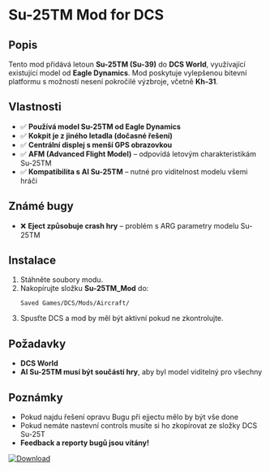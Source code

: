 # Su-25TM Mod for DCS

## Popis
Tento mod přidává letoun **Su-25TM (Su-39)** do **DCS World**, využívající existující model od **Eagle Dynamics**. Mod poskytuje vylepšenou bitevní platformu s možností nesení pokročilé výzbroje, včetně **Kh-31**.

## Vlastnosti
- ✅ **Používá model Su-25TM od Eagle Dynamics**
- ✅ **Kokpit je z jiného letadla (dočasné řešení)**
- ✅ **Centrální displej s menší GPS obrazovkou**
- ✅ **AFM (Advanced Flight Model)** – odpovídá letovým charakteristikám Su-25TM
- ✅ **Kompatibilita s AI Su-25TM** – nutné pro viditelnost modelu všemi hráči

## Známé bugy
- ❌ **Eject způsobuje crash hry** – problém s ARG parametry modelu Su-25TM

## Instalace
1. Stáhněte soubory modu.
2. Nakopírujte složku **Su-25TM_Mod** do:
   ```
   Saved Games/DCS/Mods/Aircraft/
   ```
3. Spusťte DCS a mod by měl být aktivní pokud ne zkontrolujte.

## Požadavky
- **DCS World**
- **AI Su-25TM musí být součástí hry**, aby byl model viditelný pro všechny

## Poznámky
- Pokud najdu řešení opravu Bugu při ejjectu mělo by být vše done
 - Pokud nemáte nastevní controls musíte si ho zkopírovat ze složky DCS Su-25T
- **Feedback a reporty bugů jsou vítány!**

[![Download](https://img.shields.io/badge/Download-V1.1-blue?style=for-the-badge)](https://github.com/SniexDejjtik/Su-25TM-DCS/releases/tag/V1.1)


